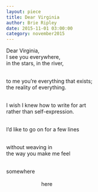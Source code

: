 ```yaml
---
layout: piece
title: Dear Virginia
author: Brie Ripley
date: 2015-11-01 03:00:00
category: november2015
---
```

<p>Dear Virginia,<br>
I see you everywhere, <br>
in the stars, in the river,<br><br>

to me you’re everything that exists; <br>
the reality of everything.<br><br>

I wish I knew how to write for art <br>
rather than self-expression. <br><br>

I’d like to go on for a few lines<br><br>

without weaving in <br>
the way you make me feel <br><br>

somewhere<br><br>
                       
here<br><br>
